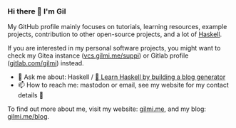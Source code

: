 ### Hi there 👋 I'm Gil

My GitHub profile mainly focuses on tutorials, learning resources, example projects, contribution to other open-source projects, and a lot of [Haskell](https://haskell.org).

If you are interested in my personal software projects,
you might want to check my Gitea instance ([vcs.gilmi.me/suppi](https://vcs.gilmi.me/suppi)) or Gitlab profile ([gitlab.com/gilmi](https://gitlab.com/gilmi)) instead.

- 💬 Ask me about: Haskell /
  [📖 Learn Haskell by building a blog generator](https://lhbg-book.link)
- 📫 How to reach me: mastodon or email, see my website for my contact details 📨

To find out more about me, visit my website: [gilmi.me](https://gilmi.me),
and my blog: [gilmi.me/blog](https://gilmi.me/blog).

<!--
**soupi/soupi** is a ✨ _special_ ✨ repository because its `README.md` (this file) appears on your GitHub profile.

Here are some ideas to get you started:

- 🔭 I’m currently working on ...
- 🌱 I’m currently learning ...
- 👯 I’m looking to collaborate on ...
- 🤔 I’m looking for help with ...
- 💬 Ask me about ...
- 📫 How to reach me: ...
- 😄 Pronouns: ...
- ⚡ Fun fact: ...
-->
